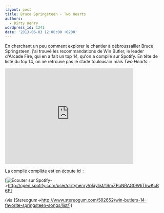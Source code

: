 ```yaml
---
layout: post
title: Bruce Springsteen - Two Hearts
authors:
  - Dirty Henry
wordpress_id: 1241
date: '2013-06-03 12:00:00 +0200'
---
```

En cherchant un peu comment explorer le chantier à débroussailler Bruce Springsteen, j'ai trouvé les recommandations de Win Butler, le leader d'Arcade Fire, qui en a fait un top 14, qu'on a compilé sur Spotify. En tête de liste du top 14, on ne retrouve pas le stade toulousain mais *Two Hearts* :

<iframe width="420" height="315" src="http://www.youtube.com/embed/g3aqhFjYLWk" frameborder="0" allowfullscreen></iframe>

La compile complète est en écoute ici : 

[<img alt="Écouter sur Spotify" src="/squelettes/images/spotify-button.png" />->http://open.spotify.com/user/dirtyhenry/playlist/1SmZPuNRAG0WIiThwKcB6F]

(via [Stereogum->http://www.stereogum.com/592652/win-butlers-14-favorite-springsteen-songs/list/])
